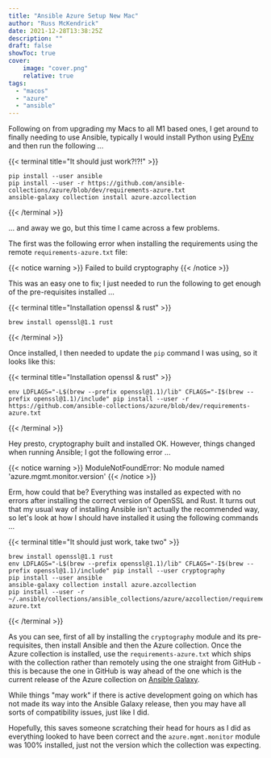 ```yaml
---
title: "Ansible Azure Setup New Mac"
author: "Russ McKendrick"
date: 2021-12-28T13:38:25Z
description: ""
draft: false
showToc: true
cover:
    image: "cover.png"
    relative: true
tags:
  - "macos"
  - "azure"
  - "ansible"
---
```


Following on from upgrading my Macs to all M1 based ones, I get around to finally needing to use Ansible, typically I would install Python using [PyEnv](/2021/10/30/managing-python-on-macos-monterey/) and then run the following ...

{{< terminal title="It should just work?!?!" >}}
``` terminfo
pip install --user ansible
pip install --user -r https://github.com/ansible-collections/azure/blob/dev/requirements-azure.txt
ansible-galaxy collection install azure.azcollection
```
{{< /terminal >}}

... and away we go, but this time I came across a few problems.

The first was the following error when installing the requirements using the remote `requirements-azure.txt` file:

{{< notice warning >}}
Failed to build cryptography
{{< /notice >}}

This was an easy one to fix; I just needed to run the following to get enough of the pre-requisites installed ...

{{< terminal title="Installation openssl & rust" >}}
``` terminfo
brew install openssl@1.1 rust
```
{{< /terminal >}}

Once installed, I then needed to update the `pip` command I was using, so it looks like this:

{{< terminal title="Installation openssl & rust" >}}
``` terminfo
env LDFLAGS="-L$(brew --prefix openssl@1.1)/lib" CFLAGS="-I$(brew --prefix openssl@1.1)/include" pip install --user -r https://github.com/ansible-collections/azure/blob/dev/requirements-azure.txt
```
{{< /terminal >}}

Hey presto, cryptography built and installed OK. However, things changed when running Ansible; I got the following error ...

{{< notice warning >}}
ModuleNotFoundError: No module named 'azure.mgmt.monitor.version'
{{< /notice >}}

Erm, how could that be? Everything was installed as expected with no errors after installing the correct version of OpenSSL and Rust. It turns out that my usual way of installing Ansible isn't actually the recommended way, so let's look at how I should have installed it using the following commands ...

{{< terminal title="It should just work, take two" >}}
``` terminfo
brew install openssl@1.1 rust
env LDFLAGS="-L$(brew --prefix openssl@1.1)/lib" CFLAGS="-I$(brew --prefix openssl@1.1)/include" pip install --user cryptography
pip install --user ansible
ansible-galaxy collection install azure.azcollection
pip install --user -r ~/.ansible/collections/ansible_collections/azure/azcollection/requirements-azure.txt
```
{{< /terminal >}}

As you can see, first of all by installing the `cryptography` module and its pre-requisites, then install Ansible and then the Azure collection. Once the Azure collection is installed, use the `requirements-azure.txt` which ships with the collection rather than remotely using the one straight from GitHub - this is because the one in GitHub is way ahead of the one which is the current release of the Azure collection on [Ansible Galaxy](https://galaxy.ansible.com).

While things "may work" if there is active development going on which has not made its way into the Ansible Galaxy release, then you may have all sorts of compatibility issues, just like I did.

Hopefully, this saves someone scratching their head for hours as I did as everything looked to have been correct and the `azure.mgmt.monitor` module was 100% installed, just not the version which the collection was expecting.